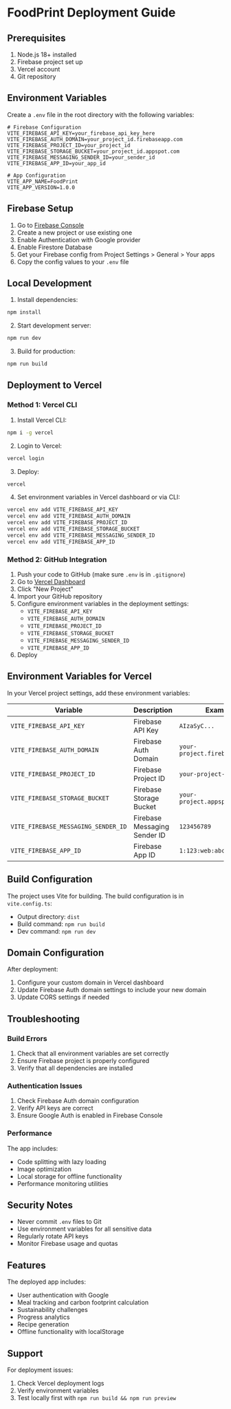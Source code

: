 # FoodPrint Deployment Guide

## Prerequisites

1. Node.js 18+ installed
2. Firebase project set up
3. Vercel account
4. Git repository

## Environment Variables

Create a `.env` file in the root directory with the following variables:

```env
# Firebase Configuration
VITE_FIREBASE_API_KEY=your_firebase_api_key_here
VITE_FIREBASE_AUTH_DOMAIN=your_project_id.firebaseapp.com
VITE_FIREBASE_PROJECT_ID=your_project_id
VITE_FIREBASE_STORAGE_BUCKET=your_project_id.appspot.com
VITE_FIREBASE_MESSAGING_SENDER_ID=your_sender_id
VITE_FIREBASE_APP_ID=your_app_id

# App Configuration
VITE_APP_NAME=FoodPrint
VITE_APP_VERSION=1.0.0
```

## Firebase Setup

1. Go to [Firebase Console](https://console.firebase.google.com/)
2. Create a new project or use existing one
3. Enable Authentication with Google provider
4. Enable Firestore Database
5. Get your Firebase config from Project Settings > General > Your apps
6. Copy the config values to your `.env` file

## Local Development

1. Install dependencies:
```bash
npm install
```

2. Start development server:
```bash
npm run dev
```

3. Build for production:
```bash
npm run build
```

## Deployment to Vercel

### Method 1: Vercel CLI

1. Install Vercel CLI:
```bash
npm i -g vercel
```

2. Login to Vercel:
```bash
vercel login
```

3. Deploy:
```bash
vercel
```

4. Set environment variables in Vercel dashboard or via CLI:
```bash
vercel env add VITE_FIREBASE_API_KEY
vercel env add VITE_FIREBASE_AUTH_DOMAIN
vercel env add VITE_FIREBASE_PROJECT_ID
vercel env add VITE_FIREBASE_STORAGE_BUCKET
vercel env add VITE_FIREBASE_MESSAGING_SENDER_ID
vercel env add VITE_FIREBASE_APP_ID
```

### Method 2: GitHub Integration

1. Push your code to GitHub (make sure `.env` is in `.gitignore`)
2. Go to [Vercel Dashboard](https://vercel.com/dashboard)
3. Click "New Project"
4. Import your GitHub repository
5. Configure environment variables in the deployment settings:
   - `VITE_FIREBASE_API_KEY`
   - `VITE_FIREBASE_AUTH_DOMAIN`
   - `VITE_FIREBASE_PROJECT_ID`
   - `VITE_FIREBASE_STORAGE_BUCKET`
   - `VITE_FIREBASE_MESSAGING_SENDER_ID`
   - `VITE_FIREBASE_APP_ID`
6. Deploy

## Environment Variables for Vercel

In your Vercel project settings, add these environment variables:

| Variable | Description | Example |
|----------|-------------|---------|
| `VITE_FIREBASE_API_KEY` | Firebase API Key | `AIzaSyC...` |
| `VITE_FIREBASE_AUTH_DOMAIN` | Firebase Auth Domain | `your-project.firebaseapp.com` |
| `VITE_FIREBASE_PROJECT_ID` | Firebase Project ID | `your-project-id` |
| `VITE_FIREBASE_STORAGE_BUCKET` | Firebase Storage Bucket | `your-project.appspot.com` |
| `VITE_FIREBASE_MESSAGING_SENDER_ID` | Firebase Messaging Sender ID | `123456789` |
| `VITE_FIREBASE_APP_ID` | Firebase App ID | `1:123:web:abc123` |

## Build Configuration

The project uses Vite for building. The build configuration is in `vite.config.ts`:

- Output directory: `dist`
- Build command: `npm run build`
- Dev command: `npm run dev`

## Domain Configuration

After deployment:

1. Configure your custom domain in Vercel dashboard
2. Update Firebase Auth domain settings to include your new domain
3. Update CORS settings if needed

## Troubleshooting

### Build Errors

1. Check that all environment variables are set correctly
2. Ensure Firebase project is properly configured
3. Verify that all dependencies are installed

### Authentication Issues

1. Check Firebase Auth domain configuration
2. Verify API keys are correct
3. Ensure Google Auth is enabled in Firebase Console

### Performance

The app includes:
- Code splitting with lazy loading
- Image optimization
- Local storage for offline functionality
- Performance monitoring utilities

## Security Notes

- Never commit `.env` files to Git
- Use environment variables for all sensitive data
- Regularly rotate API keys
- Monitor Firebase usage and quotas

## Features

The deployed app includes:
- User authentication with Google
- Meal tracking and carbon footprint calculation
- Sustainability challenges
- Progress analytics
- Recipe generation
- Offline functionality with localStorage

## Support

For deployment issues:
1. Check Vercel deployment logs
2. Verify environment variables
3. Test locally first with `npm run build && npm run preview`
